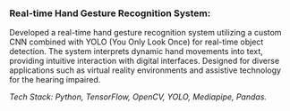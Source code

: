 ### Real-time Hand Gesture Recognition System:

Developed a real-time hand gesture recognition system utilizing a custom CNN combined with YOLO (You Only Look Once) for real-time object detection. The system interprets dynamic hand
movements into text, providing intuitive interaction with digital interfaces. Designed for diverse applications such as virtual
reality environments and assistive technology for the hearing impaired.

*Tech Stack: Python, TensorFlow, OpenCV, YOLO, Mediapipe, Pandas.*
